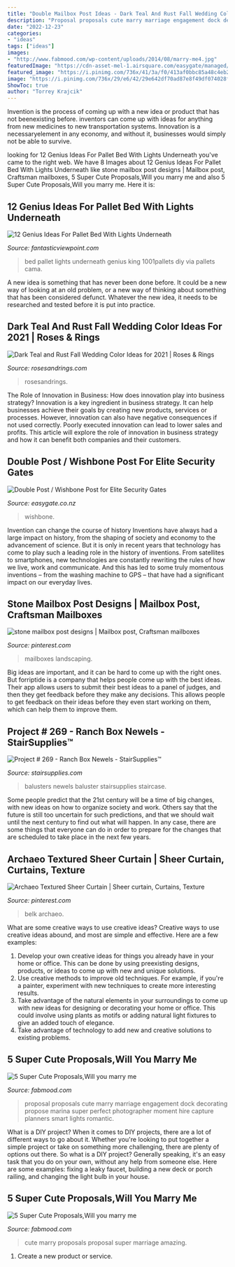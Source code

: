 ```yaml
---
title: "Double Mailbox Post Ideas - Dark Teal And Rust Fall Wedding Color Ideas For 2021"
description: "Proposal proposals cute marry marriage engagement dock decorating propose marina super perfect photographer moment hire capture planners smart lights romantic"
date: "2022-12-23"
categories:
- "ideas"
tags: ["ideas"]
images:
- "http://www.fabmood.com/wp-content/uploads/2014/08/marry-me4.jpg"
featuredImage: "https://cdn-asset-mel-1.airsquare.com/easygate/managed/image/product/3760B456-F5A3-4BD5-BCDDCCEABE9E0473-detail-large.jpg"
featured_image: "https://i.pinimg.com/736x/41/3a/f0/413af0bbc85a48c4eb2a52679db4ef2c.jpg"
image: "https://i.pinimg.com/736x/29/e6/42/29e642df70ad87e8f49df074028f33b8.jpg"
ShowToc: true
author: "Torrey Krajcik"
---
```



Invention is the process of coming up with a new idea or product that has not beenexisting before. inventors can come up with ideas for anything from new medicines to new transportation systems. Innovation is a necessaryelement in any economy, and without it, businesses would simply not be able to survive.

	

		
looking for 12 Genius Ideas For Pallet Bed With Lights Underneath you've came to the right web. We have 8 Images about 12 Genius Ideas For Pallet Bed With Lights Underneath like stone mailbox post designs | Mailbox post, Craftsman mailboxes, 5 Super Cute Proposals,Will you marry me and also 5 Super Cute Proposals,Will you marry me. Here it is:
		
    
## 12 Genius Ideas For Pallet Bed With Lights Underneath

<img loading=lazy src="http://www.fantasticviewpoint.com/wp-content/uploads/2016/08/1001pallets.com-king-size-pallet-bed-634x476.jpeg" onerror="this.onerror=null;this.src='https://tse1.mm.bing.net/th?id=OIP.yU3P3u8ZFE77VYPuHUCgAAHaFj&amp;pid=15.1';" alt="12 Genius Ideas For Pallet Bed With Lights Underneath">

_Source: fantasticviewpoint.com_

>bed pallet lights underneath genius king 1001pallets diy via pallets cama. 

	

A new idea is something that has never been done before. It could be a new way of looking at an old problem, or a new way of thinking about something that has been considered defunct. Whatever the new idea, it needs to be researched and tested before it is put into practice.

    
## Dark Teal And Rust Fall Wedding Color Ideas For 2021 | Roses &amp; Rings

<img loading=lazy src="http://www.rosesandrings.com/wp-content/uploads/2020/07/Dark-teal-and-burnt-orange-rust-fall-wedding-color-ideas-2021-5-600x1282.jpg" onerror="this.onerror=null;this.src='https://tse2.mm.bing.net/th?id=OIP.yDUK_uCT2ZAxfG4IR44K8AHaP0&amp;pid=15.1';" alt="Dark Teal and Rust Fall Wedding Color Ideas for 2021 | Roses &amp; Rings">

_Source: rosesandrings.com_

>rosesandrings. 

	

The Role of Innovation in Business: How does innovation play into business strategy?
Innovation is a key ingredient in business strategy. It can help businesses achieve their goals by creating new products, services or processes. However, innovation can also have negative consequences if not used correctly. Poorly executed innovation can lead to lower sales and profits. This article will explore the role of innovation in business strategy and how it can benefit both companies and their customers.

    
## Double Post / Wishbone Post For Elite Security Gates

<img loading=lazy src="https://cdn-asset-mel-1.airsquare.com/easygate/managed/image/product/3760B456-F5A3-4BD5-BCDDCCEABE9E0473-detail-large.jpg" onerror="this.onerror=null;this.src='https://tse3.mm.bing.net/th?id=OIP.NKHnJeZ7EKjddn6KYDh3jAHaJ4&amp;pid=15.1';" alt="Double Post / Wishbone Post for Elite Security Gates">

_Source: easygate.co.nz_

>wishbone. 

	

Invention can change the course of history
Inventions have always had a large impact on history, from the shaping of society and economy to the advancement of science. But it is only in recent years that technology has come to play such a leading role in the history of inventions. From satellites to smartphones, new technologies are constantly rewriting the rules of how we live, work and communicate. And this has led to some truly momentous inventions – from the washing machine to GPS – that have had a significant impact on our everyday lives.

    
## Stone Mailbox Post Designs | Mailbox Post, Craftsman Mailboxes

<img loading=lazy src="https://i.pinimg.com/736x/41/3a/f0/413af0bbc85a48c4eb2a52679db4ef2c.jpg" onerror="this.onerror=null;this.src='https://tse4.mm.bing.net/th?id=OIP.YIn4fZNWPMWS0x_eViUnSQHaJ3&amp;pid=15.1';" alt="stone mailbox post designs | Mailbox post, Craftsman mailboxes">

_Source: pinterest.com_

>mailboxes landscaping. 

	

Big ideas are important, and it can be hard to come up with the right ones. But forriptide is a company that helps people come up with the best ideas. Their app allows users to submit their best ideas to a panel of judges, and then they get feedback before they make any decisions. This allows people to get feedback on their ideas before they even start working on them, which can help them to improve them.

    
## Project # 269 - Ranch Box Newels - StairSupplies™

<img loading=lazy src="https://www.stairsupplies.com/wp-content/uploads/2017/07/staircase05.jpg" onerror="this.onerror=null;this.src='https://tse2.mm.bing.net/th?id=OIP.CwL4WUc081V8lJT5U83_BQHaLh&amp;pid=15.1';" alt="Project # 269 - Ranch Box Newels - StairSupplies™">

_Source: stairsupplies.com_

>balusters newels baluster stairsupplies staircase. 

	

Some people predict that the 21st century will be a time of big changes, with new ideas on how to organize society and work. Others say that the future is still too uncertain for such predictions, and that we should wait until the next century to find out what will happen. In any case, there are some things that everyone can do in order to prepare for the changes that are scheduled to take place in the next few years.

    
## Archaeo Textured Sheer Curtain | Sheer Curtain, Curtains, Texture

<img loading=lazy src="https://i.pinimg.com/736x/29/e6/42/29e642df70ad87e8f49df074028f33b8.jpg" onerror="this.onerror=null;this.src='https://tse3.mm.bing.net/th?id=OIP.9_5ksqFGks3GkSKXSthomgAAAA&amp;pid=15.1';" alt="Archaeo Textured Sheer Curtain | Sheer curtain, Curtains, Texture">

_Source: pinterest.com_

>belk archaeo. 

	

What are some creative ways to use creative ideas?
Creative ways to use creative ideas abound, and most are simple and effective. Here are a few examples: 
1. Develop your own creative ideas for things you already have in your home or office. This can be done by using preexisting designs, products, or ideas to come up with new and unique solutions. 
2. Use creative methods to improve old techniques. For example, if you're a painter, experiment with new techniques to create more interesting results. 
3. Take advantage of the natural elements in your surroundings to come up with new ideas for designing or decorating your home or office. This could involve using plants as motifs or adding natural light fixtures to give an added touch of elegance. 
4. Take advantage of technology to add new and creative solutions to existing problems.

    
## 5 Super Cute Proposals,Will You Marry Me

<img loading=lazy src="http://www.fabmood.com/wp-content/uploads/2014/08/marry-me4.jpg" onerror="this.onerror=null;this.src='https://tse2.mm.bing.net/th?id=OIP.lVTcVxeL9wKRYBZpEf1jWQHaKv&amp;pid=15.1';" alt="5 Super Cute Proposals,Will you marry me">

_Source: fabmood.com_

>proposal proposals cute marry marriage engagement dock decorating propose marina super perfect photographer moment hire capture planners smart lights romantic. 

	

What is a DIY project?
When it comes to DIY projects, there are a lot of different ways to go about it. Whether you're looking to put together a simple project or take on something more challenging, there are plenty of options out there. So what is a DIY project? Generally speaking, it's an easy task that you do on your own, without any help from someone else. Here are some examples: fixing a leaky faucet, building a new deck or porch railing, and changing the light bulb in your house.

    
## 5 Super Cute Proposals,Will You Marry Me

<img loading=lazy src="https://www.fabmood.com/wp-content/uploads/2014/08/marry-me2.jpg" onerror="this.onerror=null;this.src='https://tse4.mm.bing.net/th?id=OIP.wVe0Gm_JoHH8jEVhA8fzRwHaLH&amp;pid=15.1';" alt="5 Super Cute Proposals,Will you marry me">

_Source: fabmood.com_

>cute marry proposals proposal super marriage amazing. 

	

1. Create a new product or service.


